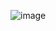 ![image](https://github.com/Soniaaaaaaaaa/Chat/assets/91257405/9876947e-f5de-4810-ac4a-1ace1f4676d0)


